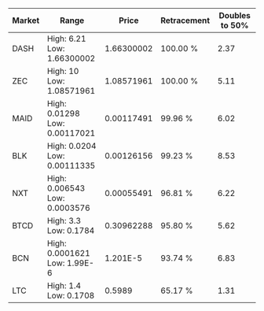 | Market | Range | Price| Retracement | Doubles to 50% |
| --- | --- | --- | --- | --- |
| DASH | High: 6.21<br />Low: 1.66300002 | 1.66300002 | 100.00 % | 2.37 |
| ZEC | High: 10<br />Low: 1.08571961 | 1.08571961 | 100.00 % | 5.11 |
| MAID | High: 0.01298<br />Low: 0.00117021 | 0.00117491 | 99.96 % | 6.02 |
| BLK | High: 0.0204<br />Low: 0.00111335 | 0.00126156 | 99.23 % | 8.53 |
| NXT | High: 0.006543<br />Low: 0.0003576 | 0.00055491 | 96.81 % | 6.22 |
| BTCD | High: 3.3<br />Low: 0.1784 | 0.30962288 | 95.80 % | 5.62 |
| BCN | High: 0.0001621<br />Low: 1.99E-6 | 1.201E-5 | 93.74 % | 6.83 |
| LTC | High: 1.4<br />Low: 0.1708 | 0.5989 | 65.17 % | 1.31 |

